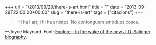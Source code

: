 +++
url = "/2013/09/29/there-is-art.html"
title = ""
date = "2013-09-29T22:00:00+00:00"
slug = "there-is-art"
tags = ["citacions"]
+++

> Hi ha l'art, i hi ha artistes. No confonguem ambdues coses.

—Joyce Maynard. Font: [Explore - In the wake of the new J. D. Salinger biography](http://explore.noodle.org/post/61672235696/in-the-wake-of-the-new-j-d-salinger-biography).
